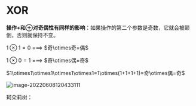# XOR

**操作+和⊕对奇偶性有同样的影响**：如果操作的第二个参数是奇数，它就会被颠倒，否则就保持不变。

$1\otimes1=0$   ===>   $奇\otimes奇=偶$

$1\otimes0=1$   ===>   $奇\otimes偶=奇$

$1\otimes1\otimes1\otimes1\otimes1=1\otimes(1+1+1+1)=奇\otimes偶=奇$   



![image-20220608120433111](C:\Users\wangz\AppData\Roaming\Typora\typora-user-images\image-20220608120433111.png)

珂朵莉树：
